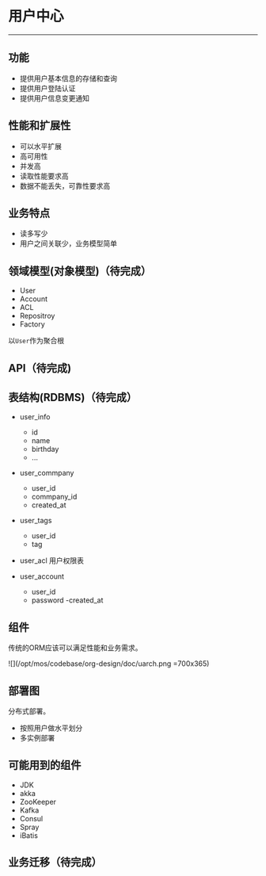 # 用户中心
---

## 功能
- 提供用户基本信息的存储和查询
- 提供用户登陆认证
- 提供用户信息变更通知

## 性能和扩展性
- 可以水平扩展
- 高可用性
- 并发高
- 读取性能要求高
- 数据不能丢失，可靠性要求高

## 业务特点
- 读多写少
- 用户之间关联少，业务模型简单

## 领域模型(对象模型)（待完成）

- User
- Account
- ACL
- Repositroy
- Factory

以`User`作为聚合根

## API（待完成)

## 表结构(RDBMS)（待完成）
	
- user_info
	- id
	- name
	- birthday
	- ... 
	
- user_commpany
	- user_id
	- commpany_id
	- created_at	
- user_tags
	- user_id
	- tag
- user_acl 用户权限表
- user_account
	- user_id
	- password
	-created_at

## 组件

传统的ORM应该可以满足性能和业务需求。

![](/opt/mos/codebase/org-design/doc/uarch.png =700x365)

## 部署图

分布式部署。

- 按照用户做水平划分
- 多实例部署

## 可能用到的组件
- JDK
- akka
- ZooKeeper
- Kafka
- Consul
- Spray
- iBatis

## 业务迁移（待完成）







